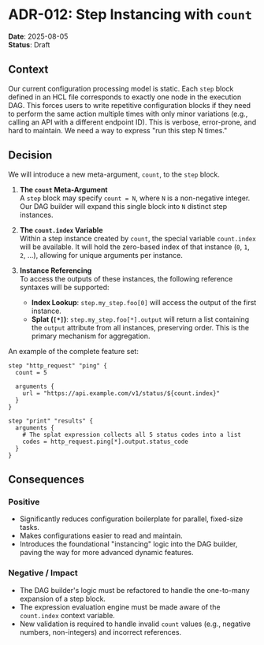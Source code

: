 # ADR-012: Step Instancing with `count`

**Date**: 2025-08-05  
**Status**: Draft

## Context

Our current configuration processing model is static. Each `step` block defined in an HCL file corresponds to exactly one node in the execution DAG. This forces users to write repetitive configuration blocks if they need to perform the same action multiple times with only minor variations (e.g., calling an API with a different endpoint ID). This is verbose, error-prone, and hard to maintain. We need a way to express "run this step N times."

## Decision

We will introduce a new meta-argument, `count`, to the `step` block.

1. **The `count` Meta-Argument**  
   A `step` block may specify `count = N`, where `N` is a non-negative integer. Our DAG builder will expand this single block into `N` distinct step instances.

2. **The `count.index` Variable**  
   Within a step instance created by `count`, the special variable `count.index` will be available. It will hold the zero-based index of that instance (`0`, `1`, `2`, ...), allowing for unique arguments per instance.

3. **Instance Referencing**  
   To access the outputs of these instances, the following reference syntaxes will be supported:
   * **Index Lookup**: `step.my_step.foo[0]` will access the output of the first instance.
   * **Splat (`[*]`)**: `step.my_step.foo[*].output` will return a list containing the `output` attribute from all instances, preserving order. This is the primary mechanism for aggregation.

An example of the complete feature set:
```hcl
step "http_request" "ping" {
  count = 5

  arguments {
    url = "https://api.example.com/v1/status/${count.index}"
  }
}

step "print" "results" {
  arguments {
    # The splat expression collects all 5 status codes into a list
    codes = http_request.ping[*].output.status_code
  }
}
```

## Consequences

### Positive
- Significantly reduces configuration boilerplate for parallel, fixed-size tasks.  
- Makes configurations easier to read and maintain.  
- Introduces the foundational "instancing" logic into the DAG builder, paving the way for more advanced dynamic features.

### Negative / Impact
- The DAG builder's logic must be refactored to handle the one-to-many expansion of a step block.  
- The expression evaluation engine must be made aware of the `count.index` context variable.  
- New validation is required to handle invalid `count` values (e.g., negative numbers, non-integers) and incorrect references.
